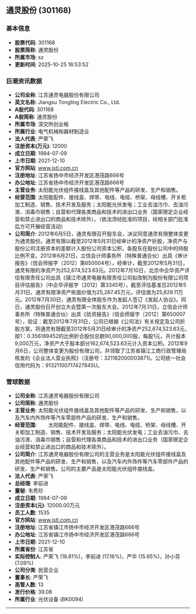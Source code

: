 ## 通灵股份 (301168)

### 基本信息

- **股票代码**: 301168
- **股票简称**: 通灵股份
- **所属市场**: sz
- **更新时间**: 2025-10-25 16:53:52

### 巨潮资讯数据

- **公司全称**: 江苏通灵电器股份有限公司
- **英文名称**: Jiangsu Tongling Electric Co., Ltd.
- **A股代码**: 301168
- **A股简称**: 通灵股份
- **所属市场**: 深交所创业板
- **所属行业**: 电气机械和器材制造业
- **法人代表**: 严荣飞
- **注册资本(万元)**: 12000
- **成立日期**: 1984-07-09
- **上市日期**: 2021-12-10
- **官方网站**: www.jstl.com.cn
- **注册地址**: 江苏省扬中市经济开发区港茂路666号
- **办公地址**: 江苏省扬中市经济开发区港茂路666号
- **主营业务**: 太阳能光伏组件接线盒及其他配件等产品的研发、生产和销售。
- **经营范围**: 太阳能配件、接线盒、焊带、电线、电缆、桥架、母线槽、开关柜加工制造、销售、技术开发及服务；太阳能光伏发电；工业去油污巾、去油污液、消毒巾销售；自营和代理各类商品和技术的进出口业务（国家限定企业经营和禁止进出口的商品和技术除外）。（依法须经批准的项目，经相关部门批准后方可开展经营活动）
- **公司简介**: 2012年6月5日，通灵有限召开股东会，决议同意通灵有限整体变更为通灵股份。通灵有限以截至2012年5月31日经审计的净资产折股，净资产与股份公司注册资本的差额计入股份公司资本公积，各股东在股份公司中的持股比例不变。2012年6月21日，立信会计师事务所（特殊普通合伙）出具《审计报告》（信会师报字〔2012〕第650004号），经审计，截至2012年5月31日，通灵有限的净资产为252,674,523.63元。2012年7月10日，北京中企华资产评估有限责任公司出具《镇江市通灵电器有限责任公司拟改制为股份有限公司项目评估报告》（中企华评报字〔2012〕第3345号），截至评估基准日2012年5月31日，通灵有限净资产账面价值为25,267.45万元，评估值为25,829.11万元。2012年7月30日，通灵有限全体股东作为发起人签订《发起人协议》。同日，通灵股份召开创立大会暨第一次股东大会。2012年7月31日，立信会计师事务所（特殊普通合伙）出具《验资报告》（信会师报字〔2012〕第650007号），验证：截至2012年7月31日，公司已根据《公司法》有关规定及公司折股方案，将通灵有限截至2012年5月31日经审计的净资产252,674,523.63元，按1：0.356189452的比例折合股份总额90,000,000股，每股1元，共计股本9,000万元，净资产大于股本部分162,674,523.63元计入资本公积。2012年9月6日，公司整体变更为股份有限公司，并领取了江苏省镇江工商行政管理局核发的《企业法人营业执照》（注册号：321182000003871)。公司统一社会信用代码为：91321100717427845U。

### 雪球数据

- **公司全称**: 江苏通灵电器股份有限公司
- **公司简称**: 通灵股份
- **主营业务**: 太阳能光伏组件接线盒及其他配件等产品的研发、生产和销售，以及汽车内外饰件等汽车零部件产品的研发、生产和销售。
- **经营范围**: 　　太阳能配件、接线盒、焊带、电线、电缆、桥架、母线槽、开关柜加工制造、销售、技术开发及服务；太阳能光伏发电；工业去油污巾、去油污液、消毒巾销售；自营和代理各类商品和技术的进出口业务（国家限定企业经营和禁止进出口的商品和技术除外）。
- **公司简介**: 江苏通灵电器股份有限公司的主营业务是太阳能光伏组件接线盒及其他配件等产品的研发、生产和销售，以及汽车内外饰件等汽车零部件产品的研发、生产和销售。公司的主要产品是太阳能光伏组件接线盒。
- **法人代表**: 严荣飞
- **总经理**: 李前进
- **董秘**: 韦秀珍
- **成立日期**: 1984-07-09
- **注册资本(元)**: 12000.00万元
- **员工人数**: 1535
- **官方网站**: www.jstl.com.cn
- **注册地址**: 江苏省镇江市扬中市经济开发区港茂路666号
- **办公地址**: 江苏省镇江市扬中市经济开发区港茂路666号
- **上市日期**: 2021-12-10
- **所属省份**: 江苏省
- **实际控制人**: 严荣飞 (18.81%)，李前进 (17.16%)，严华 (15.95%)，孙小芬 (7.09%)
- **公司分类**: 民营企业
- **董事长**: 严荣飞
- **高管人数**: 13
- **发行价格**: 39.08
- **所属行业**: 光伏设备 (BK0094)

---
